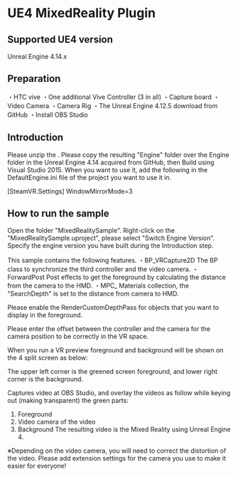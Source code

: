 # UE4 MixedReality Plugin

## Supported UE4 version

Unreal Engine 4.14.x

## Preparation
・HTC vive
・One additional Vive Controller (3 in all)
・Capture board
・Video Camera
・Camera Rig
・The Unreal Engine 4.12.5 download from GitHub
・Install OBS Studio
## Introduction
Please unzip the . Please copy the resulting "Engine" folder over the Engine folder in the Unreal Engine 4.14 acquired from GitHub, then Build using Visual Studio 2015. 
When you want to use it, add the following in the DefaultEngine.ini file of the project you want to use it in.

[SteamVR.Settings]
WindowMirrorMode=3

## How to run the sample
Open the folder "MixedRealitySample".
Right-click on the "MixedRealitySample.uproject", please select "Switch Engine Version". Specify the engine version you have built during the Introduction step.

This sample contains the following features.
・BP_VRCapture2D
The BP class to synchronize the third controller and the video camera.
・ForwardPost
Post effects to get the foreground by calculating the distance from the camera to the HMD.
・MPC_
Materials collection, the "SearchDepth" is set to the distance from camera to HMD.


Please enable the RenderCustomDepthPass for objects that you want to display in the foreground.


Please enter the offset between the controller and the camera for the camera position to be correctly in the VR space.

When you run a VR preview foreground and background will be shown on the 4 split screen as below:

The upper left corner is the greened screen foreground, and lower right corner is the background.

Captures video at OBS Studio, and overlay the videos as follow while keying out (making transparent) the green parts:
1. Foreground
2. Video camera of the video
3. Background
The resulting video is the Mixed Reality using Unreal Engine 4.

※Depending on the video camera, you will need to correct the distortion of the video. Please add extension settings for the camera you use to make it easier for everyone!
